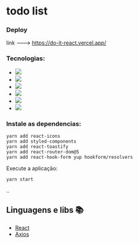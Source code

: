 # todo list

### Deploy
link --->  https://do-it-react.vercel.app/

### Tecnologias:
- <img src="https://img.shields.io/static/v1?label=react&message=framework&color=blue&style=for-the-badge&logo=REACT"/>
- <img src="https://img.shields.io/static/v1?label=Hooks&message=react&color=blue&style=for-the-badge&logo=REACT"/>
- <img src="https://img.shields.io/static/v1?label=axios&message=Request&color=blueviolet&style=for-the-badge&logo=AXIOS"/>
- <img src="https://img.shields.io/static/v1?label=javascript&message=Programming%20language&color=yellow&style=for-the-badge&logo=JAVASCRIPT"/>
- <img src="https://img.shields.io/static/v1?label=styled-components&message=LIB&color=red&style=for-the-badge&logo=styled-components"/>
- <img src="https://img.shields.io/static/v1?label=jsx&message=Markup&language&color=orange&style=for-the-badge&logo=JSX"/>


### Instale as dependencias:

```
yarn add react-icons
yarn add styled-components
yarn add react-toastify
yarn add react-router-dom@5
yarn add react-hook-form yup hookform/resolvers
```
Execute a aplicação:
```
yarn start

```

..
## Linguagens e libs :books:

- [React](https://pt-br.reactjs.org/)
- [Axios](https://www.npmjs.com/package/axios)
